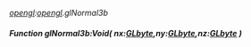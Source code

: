 _[opengl](../../modules/opengl/opengl-module.md):[opengl](../../modules/opengl/opengl-module.md).glNormal3b_
##### Function glNormal3b:Void( nx:[GLbyte](../../modules/opengl/opengl-glbyte.md),ny:[GLbyte](../../modules/opengl/opengl-glbyte.md),nz:[GLbyte](../../modules/opengl/opengl-glbyte.md) )
